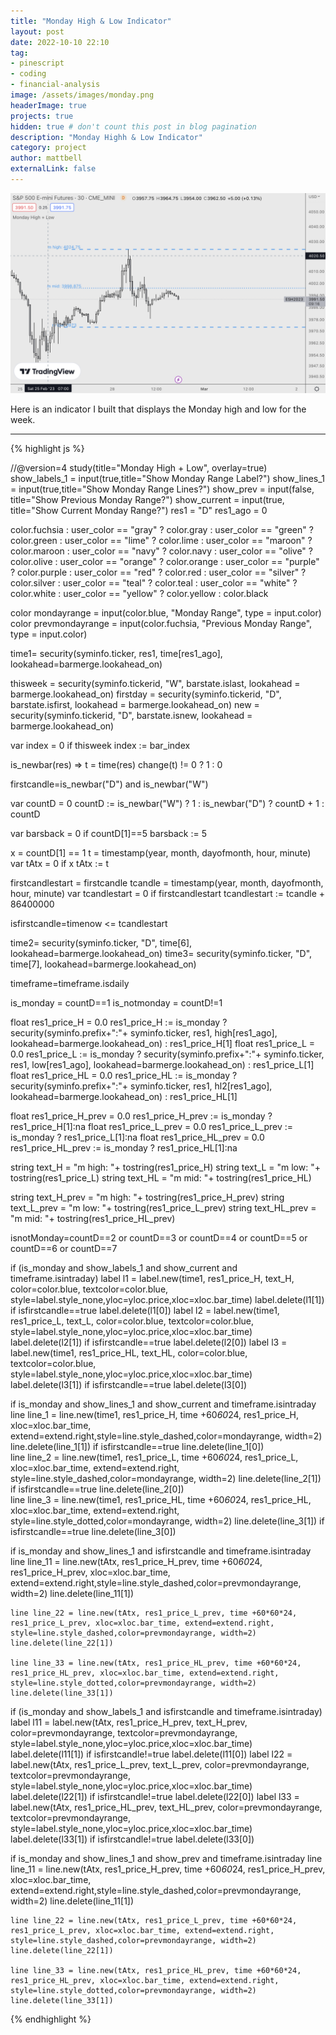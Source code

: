 ```yaml
---
title: "Monday High & Low Indicator"
layout: post
date: 2022-10-10 22:10
tag: 
- pinescript 
- coding 
- financial-analysis
image: /assets/images/monday.png
headerImage: true
projects: true
hidden: true # don't count this post in blog pagination
description: "Monday Highh & Low Indicator"
category: project
author: mattbell
externalLink: false
---
```


![Screenshot](/assets/images/monday.png)

Here is an indicator I built that displays the Monday high and low for the week.




---

{% highlight js %}



//@version=4
study(title="Monday High + Low", overlay=true)
show_labels_1 = input(true,title="Show Monday Range Label?")
show_lines_1 = input(true,title="Show Monday Range Lines?")
show_prev = input(false, title="Show Previous Monday Range?")
show_current = input(true, title="Show Current Monday Range?")
res1 = "D"
res1_ago = 0 

color.fuchsia : user_color == "gray" ? color.gray : user_color == "green" ? color.green : user_color == "lime" ? color.lime : user_color == "maroon" ? color.maroon : user_color == "navy" ? color.navy : user_color == "olive" ? color.olive : user_color == "orange" ? color.orange : user_color == "purple" ? color.purple : user_color == "red" ? color.red : user_color == "silver" ? color.silver : user_color == "teal" ? color.teal : user_color == "white" ? color.white : user_color == "yellow" ? color.yellow : color.black

color mondayrange = input(color.blue, "Monday Range", type = input.color)
color prevmondayrange = input(color.fuchsia, "Previous Monday Range", type = input.color)

time1= security(syminfo.ticker, res1, time[res1_ago], lookahead=barmerge.lookahead_on)

thisweek = security(syminfo.tickerid, "W", barstate.islast, lookahead = barmerge.lookahead_on)
firstday = security(syminfo.tickerid, "D", barstate.isfirst, lookahead = barmerge.lookahead_on)
new = security(syminfo.tickerid, "D", barstate.isnew, lookahead = barmerge.lookahead_on)

var index = 0
if thisweek
    index := bar_index
    
is_newbar(res) =>
    t = time(res)
    change(t) != 0 ? 1 : 0
    
    
firstcandle=is_newbar("D") and is_newbar("W")



var countD = 0
countD := is_newbar("W") ? 1 : is_newbar("D") ? countD + 1 : countD



var barsback = 0
if countD[1]==5
    barsback := 5
    

x = countD[1] == 1
t = timestamp(year, month, dayofmonth, hour, minute)
var tAtx = 0
if x
    tAtx := t
    

firstcandlestart = firstcandle
tcandle = timestamp(year, month, dayofmonth, hour, minute)
var tcandlestart = 0
if firstcandlestart
    tcandlestart := tcandle + 86400000
    

isfirstcandle=timenow <= tcandlestart

    

time2= security(syminfo.ticker, "D", time[6], lookahead=barmerge.lookahead_on)
time3= security(syminfo.ticker, "D", time[7], lookahead=barmerge.lookahead_on)


timeframe=timeframe.isdaily

is_monday = countD==1
is_notmonday = countD!=1



float res1_price_H = 0.0 
res1_price_H := is_monday ? security(syminfo.prefix+":"+ syminfo.ticker, res1, high[res1_ago], lookahead=barmerge.lookahead_on) : res1_price_H[1]
float res1_price_L = 0.0 
res1_price_L := is_monday ? security(syminfo.prefix+":"+ syminfo.ticker, res1, low[res1_ago],  lookahead=barmerge.lookahead_on) : res1_price_L[1]
float res1_price_HL = 0.0 
res1_price_HL := is_monday ? security(syminfo.prefix+":"+ syminfo.ticker, res1, hl2[res1_ago],  lookahead=barmerge.lookahead_on) : res1_price_HL[1]

float res1_price_H_prev = 0.0 
res1_price_H_prev := is_monday ? res1_price_H[1]:na
float res1_price_L_prev = 0.0 
res1_price_L_prev := is_monday ? res1_price_L[1]:na
float res1_price_HL_prev = 0.0 
res1_price_HL_prev := is_monday ? res1_price_HL[1]:na


string text_H = "m high: "+ tostring(res1_price_H)
string text_L = "m low: "+ tostring(res1_price_L)
string text_HL = "m mid: "+ tostring(res1_price_HL)

string text_H_prev = "m high: "+ tostring(res1_price_H_prev)
string text_L_prev = "m low: "+ tostring(res1_price_L_prev)
string text_HL_prev = "m mid: "+ tostring(res1_price_HL_prev)

isnotMonday=countD==2 or countD==3 or countD==4 or countD==5 or countD==6 or countD==7




if (is_monday and show_labels_1 and show_current and timeframe.isintraday)
    label l1 = label.new(time1, res1_price_H, text_H,  color=color.blue, textcolor=color.blue, style=label.style_none,yloc=yloc.price,xloc=xloc.bar_time)
    label.delete(l1[1])
    if isfirstcandle==true
        label.delete(l1[0]) 
    label l2 = label.new(time1, res1_price_L, text_L,  color=color.blue, textcolor=color.blue, style=label.style_none,yloc=yloc.price,xloc=xloc.bar_time)
    label.delete(l2[1])
    if isfirstcandle==true
        label.delete(l2[0]) 
    label l3 = label.new(time1, res1_price_HL, text_HL,  color=color.blue, textcolor=color.blue, style=label.style_none,yloc=yloc.price,xloc=xloc.bar_time)
    label.delete(l3[1])
    if isfirstcandle==true
        label.delete(l3[0]) 





if is_monday and show_lines_1 and show_current and timeframe.isintraday
    line line_1 = line.new(time1, res1_price_H, time +60*60*24, res1_price_H, xloc=xloc.bar_time, extend=extend.right,style=line.style_dashed,color=mondayrange, width=2)
    line.delete(line_1[1])
    if isfirstcandle==true
        line.delete(line_1[0])   
    line line_2 = line.new(time1, res1_price_L, time +60*60*24, res1_price_L, xloc=xloc.bar_time, extend=extend.right, style=line.style_dashed,color=mondayrange, width=2)
    line.delete(line_2[1])
    if isfirstcandle==true
        line.delete(line_2[0])   
    line line_3 = line.new(time1, res1_price_HL, time +60*60*24, res1_price_HL, xloc=xloc.bar_time, extend=extend.right, style=line.style_dotted,color=mondayrange, width=2)
    line.delete(line_3[1]) 
    if isfirstcandle==true
        line.delete(line_3[0])   
    
if is_monday and show_lines_1 and isfirstcandle and timeframe.isintraday
    line line_11 = line.new(tAtx, res1_price_H_prev, time +60*60*24, res1_price_H_prev, xloc=xloc.bar_time, extend=extend.right,style=line.style_dashed,color=prevmondayrange, width=2)
    line.delete(line_11[1])

    line line_22 = line.new(tAtx, res1_price_L_prev, time +60*60*24, res1_price_L_prev, xloc=xloc.bar_time, extend=extend.right, style=line.style_dashed,color=prevmondayrange, width=2)
    line.delete(line_22[1])

    line line_33 = line.new(tAtx, res1_price_HL_prev, time +60*60*24, res1_price_HL_prev, xloc=xloc.bar_time, extend=extend.right, style=line.style_dotted,color=prevmondayrange, width=2)
    line.delete(line_33[1])  



if (is_monday and show_labels_1 and isfirstcandle and timeframe.isintraday)
    label l11 = label.new(tAtx, res1_price_H_prev, text_H_prev,  color=prevmondayrange, textcolor=prevmondayrange, style=label.style_none,yloc=yloc.price,xloc=xloc.bar_time)
    label.delete(l11[1])
    if isfirstcandle!=true
        label.delete(l11[0]) 
    label l22 = label.new(tAtx, res1_price_L_prev, text_L_prev,  color=prevmondayrange, textcolor=prevmondayrange, style=label.style_none,yloc=yloc.price,xloc=xloc.bar_time)
    label.delete(l22[1])
    if isfirstcandle!=true
        label.delete(l22[0]) 
    label l33 = label.new(tAtx, res1_price_HL_prev, text_HL_prev,  color=prevmondayrange, textcolor=prevmondayrange, style=label.style_none,yloc=yloc.price,xloc=xloc.bar_time)
    label.delete(l33[1])
    if isfirstcandle!=true
        label.delete(l33[0]) 

if is_monday and show_lines_1 and show_prev and timeframe.isintraday
    line line_11 = line.new(tAtx, res1_price_H_prev, time +60*60*24, res1_price_H_prev, xloc=xloc.bar_time, extend=extend.right,style=line.style_dashed,color=prevmondayrange, width=2)
    line.delete(line_11[1])

    line line_22 = line.new(tAtx, res1_price_L_prev, time +60*60*24, res1_price_L_prev, xloc=xloc.bar_time, extend=extend.right, style=line.style_dashed,color=prevmondayrange, width=2)
    line.delete(line_22[1])

    line line_33 = line.new(tAtx, res1_price_HL_prev, time +60*60*24, res1_price_HL_prev, xloc=xloc.bar_time, extend=extend.right, style=line.style_dotted,color=prevmondayrange, width=2)
    line.delete(line_33[1])  
{% endhighlight %}

